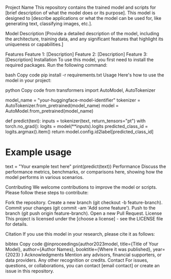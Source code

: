 Project Name
This repository contains the trained model and scripts for [brief description of what the model does or its purpose]. This model is designed to [describe applications or what the model can be used for, like generating text, classifying images, etc.].

Model Description
[Provide a detailed description of the model, including the architecture, training data, and any significant features that highlight its uniqueness or capabilities.]

Features
Feature 1: [Description]
Feature 2: [Description]
Feature 3: [Description]
Installation
To use this model, you first need to install the required packages. Run the following command:

bash
Copy code
pip install -r requirements.txt
Usage
Here's how to use the model in your project:

python
Copy code
from transformers import AutoModel, AutoTokenizer

model_name = "your-huggingface-model-identifier"
tokenizer = AutoTokenizer.from_pretrained(model_name)
model = AutoModel.from_pretrained(model_name)

def predict(text):
    inputs = tokenizer(text, return_tensors="pt")
    with torch.no_grad():
        logits = model(**inputs).logits
    predicted_class_id = logits.argmax().item()
    return model.config.id2label[predicted_class_id]

# Example usage
text = "Your example text here"
print(predict(text))
Performance
Discuss the performance metrics, benchmarks, or comparisons here, showing how the model performs in various scenarios.

Contributing
We welcome contributions to improve the model or scripts. Please follow these steps to contribute:

Fork the repository.
Create a new branch (git checkout -b feature-branch).
Commit your changes (git commit -am 'Add some feature').
Push to the branch (git push origin feature-branch).
Open a new Pull Request.
License
This project is licensed under the [choose a license] - see the LICENSE file for details.

Citation
If you use this model in your research, please cite it as follows:

bibtex
Copy code
@inproceedings{author2023model,
  title={Title of Your Model},
  author={Author Names},
  booktitle={Where it was published},
  year={2023}
}
Acknowledgments
Mention any advisors, financial supporters, or data providers.
Any other recognition or credits.
Contact
For issues, questions, or collaborations, you can contact [email contact] or create an issue in this repository.